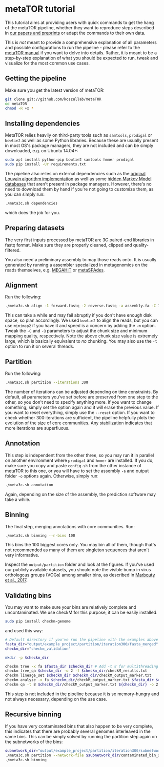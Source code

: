 # metaTOR tutorial

This tutorial aims at providing users with quick commands to get the hang of the metaTOR pipeline, whether they want to reproduce steps described in [our papers and preprints](https://github.com/koszullab/metaTOR/blob/master/README.md#references) or adapt the commands to their own data.

This is *not* meant to provide a comprehensive explanation of all parameters and possible configurations to run the pipeline - please refer to the [metaTOR manual](https://github.com/koszullab/metaTOR/blob/master/meta3c_manual.pdf) if you want to delve into details. Rather, it is meant to be a step-by-step explanation of what you should be expected to run, tweak and visualize for the most common use cases.

## Getting the pipeline

Make sure you get the latest version of metaTOR:

```bash
git clone git://github.com/koszullab/metaTOR
cd metaTOR
chmod -R +x *
```

## Installing dependencies

MetaTOR relies heavily on third-party tools such as ```samtools```, ```prodigal``` or ```bowtie2``` as well as some Python libraries. Because these are usually present in most OS's package managers, they are not included and can be simply downloaded, e.g. on Ubuntu 14.04+:

```bash
sudo apt install python-pip bowtie2 samtools hmmer prodigal
sudo pip install -Ur requirements.txt
```

The pipeline also relies on external dependencies such as the [original Louvain algorithm implementation](https://sourceforge.net/projects/louvain/files/louvain-generic.tar.gz) as well as some [hidden Markov Model databases](http://dl.pasteur.fr/fop/5eHgTGww/modele_HMM.tar.gz) that aren't present in package managers. However, there's no need to download them by hand if you're not going to customize them, as you can simply run:

```bash
./meta3c.sh dependencies
```

which does the job for you.

## Preparing datasets

The very first inputs processed by metaTOR are 3C paired-end libraries in fastq format. Make sure they are properly cleaned, clipped and quality-filtered.

You also need a preliminary assembly to map those reads onto. It is usually
generated by running a assembler specialized in metagenomics on the reads themselves, e.g.
[MEGAHIT](https://github.com/voutcn/megahit) or
[metaSPAdes](https://github.com/ablab/spades/).

## Alignment

Run the following:

```bash
./meta3c.sh align -1 forward.fastq -2 reverse.fastq -a assembly.fa -C 100000000 -Q 10 --clean-up -p example_project
```

This can take a while and may fail abruptly if you don't have enough disk
space, so plan accordingly. We used ```bowtie2``` to align the reads, but you
can use ```minimap2``` if you have it and speed is a concern by adding the
```-m``` option. Tweak the ```-C``` and ```-Q``` parameters to adjust the chunk
size and minimum mapping quality, respectively. Note the above chunk size value is
extremely large, which is basically equivalent to *no* chunking. You may also use the ```-t``` option to run
it on several threads.

## Partition

Run the following:

```bash
./meta3c.sh partition --iterations 300
```

The number of iterations can be adjusted depending on time constraints. By default, all parameters you've set before are preserved from one step to the other, so you don't need to specify anything more. If you want to change something, simply set the option again and it will erase the previous value. If you want to reset everything, simply use the ```--reset``` option. If you want to check whether 300 iterations are sufficient, the pipeline helpfully plots the evolution of the size of core communities. Any stabilization indicates that more iterations are superfluous.

## Annotation

This step is independent from the other three, so you may run it in parallel on another environment where ```prodigal``` and ```hmmer``` are installed. If you do, make sure you copy and paste ```config.sh``` from the other instance of metaTOR to this one, or you will have to set the assembly ```-a``` and output folder ```-o``` options again. Otherwise, simply run:

```bash
./meta3c.sh annotation
```

Again, depending on the size of the assembly, the prediction software may take a while.

## Binning

The final step, merging annotations with core communities. Run:

```bash
./meta3c.sh binning --n-bins 100
```

This bins the 100 biggest cores only. You may bin all of them, though that's not recommended as many of them are singleton sequences that aren't very informative.

Inspect the ```output/partition``` folder and look at the figures. If you've used our publicly available datasets, you should note the visible bump in virus orthologous groups (VOGs) among smaller bins, as described in [Marbouty et al., 2017](http://advances.sciencemag.org/content/3/2/e1602105).

## Validating bins

You may want to make sure your bins are relatively complete and uncontaminated. We use checkM for this purpose, it can be easily installed:

```bash
sudo pip install checkm-genome
```

and used this way:

```bash
# Default directory if you've run the pipeline with the examples above
fasta_dir="output/example_project/partition/iteration300/fasta_merged"
checkm_dir="checkm_validation"

mkdir -p $checkm_dir

checkm tree -x fa $fasta_dir $checkm_dir # Add -t 8 for multithreading etc.
checkm tree_qa $checkm_dir -o 2 -f $checkm_dir/checkM_results.txt
checkm lineage_set $checkm_dir $checkm_dir/checkM_output_marker.txt
checkm analyze -x fa $checkm_dir/checkM_output_marker.txt $fasta_dir $checkm_dir
checkm qa -t 8 $checkm_dir/checkM_output_marker.txt ${checkm_dir} -o 2 > $checkm_dir/checkM_results_complete.txt &
```

This step is not included in the pipeline because it is so memory-hungry and not always necessary, depending on the use case.

## Recursive binning

If you have very contaminated bins that also happen to be very complete, this indicates that there are probably several genomes interleaved in the same bins. This can be simply solved by running the partition step again on the subnetworks of the bins:

```bash
subnetwork_dir="output/example_project/partition/iteration300/subnetworks"
./meta3c.sh partition --network-file $subnetwork_dir/contaminated_bin_subnetwork.dat --partition-dir subnetwork_partition_folder
./meta3c.sh binning
```